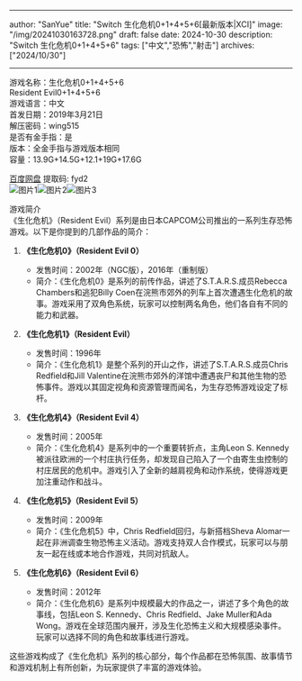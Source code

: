 
---
author: "SanYue"
title: "Switch 生化危机0+1+4+5+6[最新版本|XCI]"
image: "/img/20241030163728.png"
draft: false
date: 2024-10-30
description: "Switch 生化危机0+1+4+5+6"
tags: ["中文","恐怖","射击"]
archives: ["2024/10/30"]

---

游戏名称：生化危机0+1+4+5+6   
Resident Evil0+1+4+5+6    
游戏语言：中文  
首发日期：2019年3月21日  
解压密码：wing515  
是否有金手指：是  
版本：全金手指与游戏版本相同   
容量：13.9G+14.5G+12.1+19G+17.6G

[百度网盘](https://pan.baidu.com/s/1JQmO3cSkG1VaZdRyLablxQ) 提取码: fyd2  
![图片1](/img/fdbc8512eb.jpg)![图片2](/img/d3bf1f18.jpg)![图片3](/img/bb41441c70f.jpg)  

游戏简介  
《生化危机》（Resident Evil）系列是由日本CAPCOM公司推出的一系列生存恐怖游戏。以下是你提到的几部作品的简介：

1. **《生化危机0》（Resident Evil 0）**
   - 发售时间：2002年（NGC版），2016年（重制版）
   - 简介：《生化危机0》是系列的前传作品，讲述了S.T.A.R.S.成员Rebecca Chambers和逃犯Billy Coen在浣熊市郊外的列车上首次遭遇生化危机的故事。游戏采用了双角色系统，玩家可以控制两名角色，他们各自有不同的能力和武器。

2. **《生化危机1》（Resident Evil）**
   - 发售时间：1996年
   - 简介：《生化危机1》是整个系列的开山之作，讲述了S.T.A.R.S.成员Chris Redfield和Jill Valentine在浣熊市郊外的洋馆中遭遇丧尸和其他生物的恐怖事件。游戏以其固定视角和资源管理而闻名，为生存恐怖游戏设定了标杆。

3. **《生化危机4》（Resident Evil 4）**
   - 发售时间：2005年
   - 简介：《生化危机4》是系列中的一个重要转折点，主角Leon S. Kennedy被派往欧洲的一个村庄执行任务，却发现自己陷入了一个由寄生虫控制的村庄居民的危机中。游戏引入了全新的越肩视角和动作系统，使得游戏更加注重动作和战斗。

4. **《生化危机5》（Resident Evil 5）**
   - 发售时间：2009年
   - 简介：《生化危机5》中，Chris Redfield回归，与新搭档Sheva Alomar一起在非洲调查生物恐怖主义活动。游戏支持双人合作模式，玩家可以与朋友一起在线或本地合作游戏，共同对抗敌人。

5. **《生化危机6》（Resident Evil 6）**
   - 发售时间：2012年
   - 简介：《生化危机6》是系列中规模最大的作品之一，讲述了多个角色的故事线，包括Leon S. Kennedy、Chris Redfield、Jake Muller和Ada Wong。游戏在全球范围内展开，涉及生化恐怖主义和大规模感染事件。玩家可以选择不同的角色和故事线进行游戏。

这些游戏构成了《生化危机》系列的核心部分，每个作品都在恐怖氛围、故事情节和游戏机制上有所创新，为玩家提供了丰富的游戏体验。
